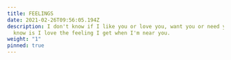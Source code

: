 ```yaml
---
title: FEELINGS
date: 2021-02-26T09:56:05.194Z
description: I don't know if I like you or love you, want you or need you, all I
  know is I love the feeling I get when I'm near you.
weight: "1"
pinned: true
---
```


